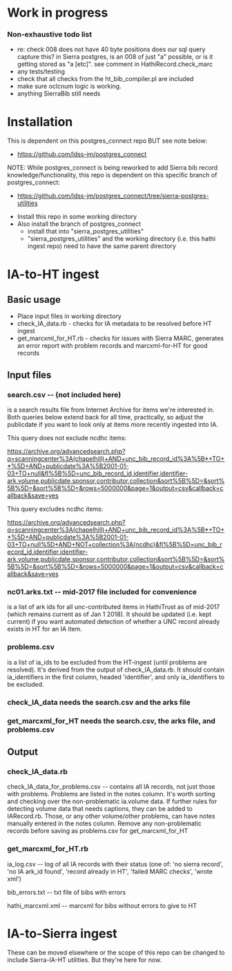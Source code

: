 Work in progress
================
### Non-exhaustive todo list
* re: check 008 does not have 40 byte positions
  does our sql query capture this? in Sierra postgres, is an 008 of just "a" possible, or is it getting stored as "a                 [etc]". see comment in HathiRecord.check_marc
* any tests/testing
* check that all checks from the ht_bib_compiler.pl are included
* make sure oclcnum logic is working.
* anything SierraBib still needs

Installation
============
This is dependent on this postgres_connect repo BUT see note below:
* https://github.com/ldss-jm/postgres_connect

NOTE: While postgres_connect is being reworked to add Sierra bib record knowledge/functionality, this repo is dependent on this specific branch of postgres_connect:
* https://github.com/ldss-jm/postgres_connect/tree/sierra-postgres-utilities

- Install this repo in some working directory
- Also install the branch of postgres_connect
  - install that into "sierra_postgres_utilities"
  - "sierra_postgres_utilities" and the working directory (i.e. this hathi ingest repo) need to have the same parent directory

IA-to-HT ingest
===============
Basic usage
-----------
- Place input files in working directory
- check_IA_data.rb - checks for IA metadata to be resolved before HT ingest
- get_marcxml_for_HT.rb - checks for issues with Sierra MARC, generates an error
  report with problem records and marcxml-for-HT for good records


Input files
-----------

### search.csv -- (not included here)
is a search results file from Internet Archive for items we're interested in. Both queries below extend back for all time, practically, so adjust the publicdate if you want to look only at items more recently ingested into IA.

This query does not exclude ncdhc items:

https://archive.org/advancedsearch.php?q=scanningcenter%3A(chapelhill)+AND+unc_bib_record_id%3A%5B*+TO+*%5D+AND+publicdate%3A%5B2001-01-03+TO+null&fl%5B%5D=unc_bib_record_id,identifier,identifier-ark,volume,publicdate,sponsor,contributor,collection&sort%5B%5D=&sort%5B%5D=&sort%5B%5D=&rows=5000000&page=1&output=csv&callback=callback&save=yes


This query excludes ncdhc items:

https://archive.org/advancedsearch.php?q=scanningcenter%3A(chapelhill)+AND+unc_bib_record_id%3A%5B*+TO+*%5D+AND+publicdate%3A%5B2001-01-03+TO+null%5D+AND+NOT+collection%3A(ncdhc)&fl%5B%5D=unc_bib_record_id,identifier,identifier-ark,volume,publicdate,sponsor,contributor,collection&sort%5B%5D=&sort%5B%5D=&sort%5B%5D=&rows=5000000&page=1&output=csv&callback=callback&save=yes

### nc01.arks.txt -- mid-2017 file included for convenience
is a list of ark ids for all unc-contributed items in HathiTrust as of mid-2017 (which remains current as of Jan 1 2018). It should be updated (i.e. kept current) if you want automated detection of whether a UNC record already exists in HT for an IA item.

### problems.csv
is a list of ia_ids to be excluded from the HT-ingest (until problems are resolved). It's derived from the output of check_IA_data.rb. It should contain ia_identifiers in the first column, headed 'identifier', and only ia_identifiers to be excluded.

### check_IA_data needs the search.csv and the arks file
### get_marcxml_for_HT needs the search.csv, the arks file, and problems.csv

Output
------
### check_IA_data.rb
  check_IA_data_for_problems.csv -- contains all IA records, not just those with problems. Problems are listed in the notes column.
    It's worth sorting and checking over the non-problematic ia.volume data. If further rules for detecting volume data that needs captions, they can be added to IARecord.rb. Those, or any other volume/other problems, can have notes manually entered in the notes column. Remove any non-problematic records before saving as problems.csv for get_marcxml_for_HT

### get_marcxml_for_HT.rb
ia_log.csv -- log of all IA records with their status (one of: 'no sierra record', 'no IA ark_id found', 'record already in HT', 'failed MARC checks', 'wrote xml')

bib_errors.txt -- txt file of bibs with errors

hathi_marcxml.xml -- marcxml for bibs without errors to give to HT


IA-to-Sierra ingest
==================

These can be moved elsewhere or the scope of this repo can be changed to include Sierra-IA-HT utilities. But they're here for now.